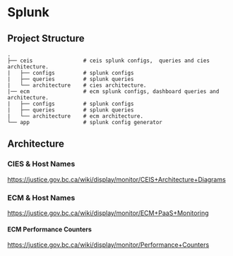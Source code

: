 # Splunk

## Project Structure

    .
    ├── ceis                # ceis splunk configs,  queries and cies architecture.
    |   ├── configs         # splunk configs
    |   ├── queries         # splunk queries
    |   └── architecture    # cies architecture.              
    |── ecm                 # ecm splunk configs, dashboard queries and architecture.
    |   ├── configs         # splunk configs
    |   ├── queries         # splunk queries
    |   └── architecture    # ecm architecture.   
    └── app                 # splunk config generator

## Architecture

### CIES & Host Names

https://justice.gov.bc.ca/wiki/display/monitor/CEIS+Architecture+Diagrams


### ECM & Host Names

https://justice.gov.bc.ca/wiki/display/monitor/ECM+PaaS+Monitoring


#### ECM Performance Counters

https://justice.gov.bc.ca/wiki/display/monitor/Performance+Counters